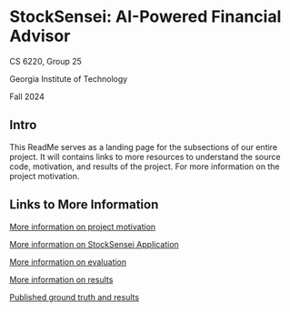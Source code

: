 # StockSensei: AI-Powered Financial Advisor

CS 6220, Group 25

Georgia Institute of Technology

Fall 2024

## Intro

This ReadMe serves as a landing page for the subsections of our entire project. It will contains links to more resources to understand the source code, motivation, and results of the project. For more information on the project motivation.

## Links to More Information

[More information on project motivation](https://docs.google.com/presentation/d/1NT9Qs4ti-s4GDFC_2XLhspUwzSYErJ_w9rASwrcl3rQ/edit?usp=sharing)

[More information on StockSensei Application](./general_question_answering/README.md)

[More information on evaluation](./evaluation/README.md)

[More information on results](https://docs.google.com/presentation/d/1g2gA1GKPQRnH1-bUfHatQFqQkllJdWV2MXaJEPwqoZ8/edit?usp=sharing)

[Published ground truth and results](https://huggingface.co/datasets/iamwillferguson/StockSensei_Ground_Truth/blob/main/README.md)